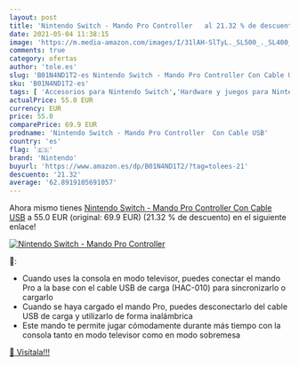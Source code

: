 ```yaml
---
layout: post
title: 'Nintendo Switch - Mando Pro Controller   al 21.32 % de descuento'
date: 2021-05-04 11:38:15
image: 'https://m.media-amazon.com/images/I/31lAH-SlTyL._SL500_._SL400_.jpg'
comments: true
category: ofertas
author: 'tole.es'
slug: 'B01N4ND1T2-es Nintendo Switch - Mando Pro Controller Con Cable USB'
sku: 'B01N4ND1T2-es'
tags: [ 'Accesorios para Nintendo Switch','Hardware y juegos para Nintendo Switch','Mandos para Nintendo Switch','Videojuegos','nintendo', ]
actualPrice: 55.0 EUR
currency: EUR
price: 55.0
comparePrice: 69.9 EUR
prodname: 'Nintendo Switch - Mando Pro Controller  Con Cable USB'
country: 'es'
flag: '🇪🇸'
brand: 'Nintendo'
buyurl: 'https://www.amazon.es/dp/B01N4ND1T2/?tag=tolees-21'
descuento: '21.32'
average: '62.8919105691057'
---
```


Ahora mismo tienes [Nintendo Switch - Mando Pro Controller  Con Cable USB](https://www.amazon.es/dp/B01N4ND1T2/?tag=tolees-21) a 55.0 EUR (original: 69.9 EUR) (21.32 %  de descuento) en el siguiente enlace!

[![Nintendo Switch - Mando Pro Controller  ](https://m.media-amazon.com/images/I/31lAH-SlTyL._SL500_._SL400_.jpg)](https://www.amazon.es/dp/B01N4ND1T2/?tag=tolees-21)

🔎:

- Cuando uses la consola en modo televisor, puedes conectar el mando Pro a la base con el cable USB de carga (HAC-010) para sincronizarlo o cargarlo
- Cuando se haya cargado el mando Pro, puedes desconectarlo del cable USB de carga y utilizarlo de forma inalámbrica
- Este mando te permite jugar cómodamente durante más tiempo con la consola tanto en modo televisor como en modo sobremesa

[🛒 Visítala!!!](https://www.amazon.es/dp/B01N4ND1T2/?tag=tolees-21)
